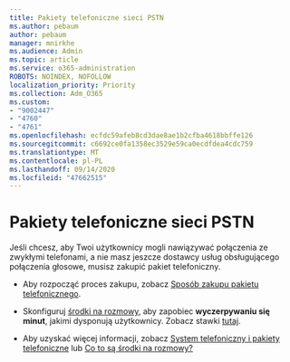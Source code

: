 ```yaml
---
title: Pakiety telefoniczne sieci PSTN
ms.author: pebaum
author: pebaum
manager: mnirkhe
ms.audience: Admin
ms.topic: article
ms.service: o365-administration
ROBOTS: NOINDEX, NOFOLLOW
localization_priority: Priority
ms.collection: Adm_O365
ms.custom:
- "9002447"
- "4760"
- "4761"
ms.openlocfilehash: ecfdc59afeb8cd3dae8ae1b2cfba4618bbffe126
ms.sourcegitcommit: c6692ce0fa1358ec3529e59ca0ecdfdea4cdc759
ms.translationtype: MT
ms.contentlocale: pl-PL
ms.lasthandoff: 09/14/2020
ms.locfileid: "47662515"
---
```

# <a name="pstn-calling-plans"></a>Pakiety telefoniczne sieci PSTN

Jeśli chcesz, aby Twoi użytkownicy mogli nawiązywać połączenia ze zwykłymi telefonami, a nie masz jeszcze dostawcy usług obsługującego połączenia głosowe, musisz zakupić pakiet telefoniczny.

- Aby rozpocząć proces zakupu, zobacz [Sposób zakupu pakietu telefonicznego](https://docs.microsoft.com/MicrosoftTeams/calling-plans-for-office-365).

- Skonfiguruj [środki na rozmowy](https://docs.microsoft.com/microsoftteams/set-up-communications-credits-for-your-organization), aby zapobiec **wyczerpywaniu się minut**, jakimi dysponują użytkownicy. Zobacz stawki [tutaj](https://products.office.com/microsoft-teams/voice-calling). 

- Aby uzyskać więcej informacji, zobacz [System telefoniczny i pakiety telefoniczne](https://docs.microsoft.com/MicrosoftTeams/calling-plan-landing-page) lub [Co to są środki na rozmowy?](https://docs.microsoft.com/microsoftteams/what-are-communications-credits)
